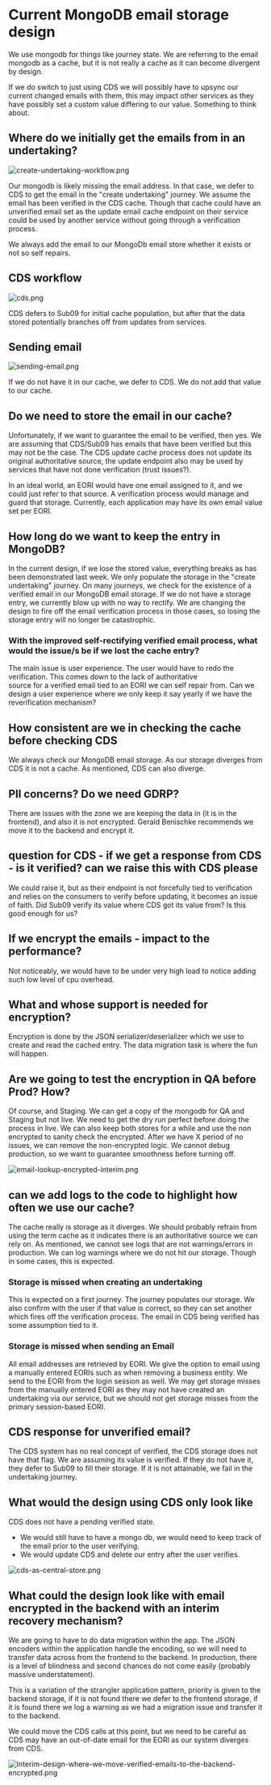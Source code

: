 # Current MongoDB email storage design

We use mongodb for things like journey state. We are referring to the email mongodb as a cache, but it is not really 
a cache as it can become divergent by design.

If we do switch to just using CDS we will possibly have to upsync our current changed emails with them, this may 
impact other services as they have possibly set a custom value differing to our value. Something to think about.

## Where do we initially get the emails from in an undertaking?

![create-undertaking-workflow.png](create-undertaking-workflow.png)

Our mongodb is likely missing the email address. In that case, we defer to CDS to get the email in the "create undertaking" journey.
We assume the email has been verified in the CDS cache. Though that cache could have an unverified email set as the update email
cache endpoint on their service could be used by another service without going through a verification process.

We always add the email to our MongoDb email store whether it exists or not so self repairs.

## CDS workflow
![cds.png](cds.png)

CDS defers to Sub09 for initial cache population, but after that the data stored potentially branches off from updates from services.

## Sending email 
![sending-email.png](sending-email.png)

If we do not have it in our cache, we defer to CDS. We do not add that value to our cache.

## Do we need to store the email in our cache?

Unfortunately, if we want to guarantee the email to be verified, then yes. We are assuming that CDS/Sub09 has emails that have been
verified but this may not be the case. The CDS update cache process does not update its original authoritative source, the
update endpoint also may be used by services that have not done verification (trust issues?).

In an ideal world, an EORI would have one email assigned to it, and we could just refer to that source. A verification
process would manage and guard that storage. Currently, each application may have its own email value set per EORI.

## How long do we want to keep the entry in MongoDB?

In the current design, if we lose the stored value, everything breaks as has been demonstrated last week.
We only populate the storage in the "create undertaking" journey. On many journeys, we check for the existence 
of a verified email in our MongoDB email storage. If we do not have a storage entry, we currently blow up with no way to
rectify. We are changing the design to fire off the email verification process in those cases, so losing the storage entry
will no longer be catastrophic.

### With the improved self-rectifying verified email process, what would the issue/s be if we lost the cache entry? 

The main issue is user experience. The user would have to redo the verification. This comes down to the lack of authoritative  
source for a verified email tied to an EORI we can self repair from. Can we design a user experience where we only keep
it say yearly if we have the reverification mechanism?

## How consistent are we in checking the cache before checking CDS

We always check our MongoDB email storage. As our storage diverges from CDS it is not a cache. As mentioned, CDS can also
diverge.

## PII concerns? Do we need GDRP?

There are issues with the zone we are keeping the data in (it is in the frontend), and also it is not encrypted. Gerald Benischke
recommends we move it to the backend and encrypt it. 

## question for CDS - if we get a response from CDS - is it verified? can we raise this with CDS please

We could raise it, but as their endpoint is not forcefully tied to verification and relies on the consumers to verify before 
 updating, it becomes an issue of faith. Did Sub09 verify its value where CDS got its value from? Is this good enough for us?

## If we encrypt the emails - impact to the performance?

Not noticeably, we would have to be under very high load to notice adding such low level of cpu overhead. 

## What and whose support is needed for encryption?

Encryption is done by the JSON serializer/deserializer which we use to create and read the cached entry. The data migration
task is where the fun will happen. 

##  Are we going to test the encryption in QA before Prod? How?

Of course, and Staging. We can get a copy of the mongodb for QA and Staging but not live. We need to get the dry run perfect
before doing the process in live. We can also keep both stores for a while and use the non encrypted to sanity check the encrypted.
After we have X period of no issues, we can remove the non-encrypted logic. We cannot debug production, so we want to guarantee
smoothness before turning off.

![email-lookup-encrypted-interim.png](email-lookup-encrypted-interim.png)

## can we add logs to the code to highlight how often we use our cache?

The cache really is storage as it diverges. We should probably refrain from using the term cache as it indicates there
is an authoritative source we can rely on. As mentioned, we cannot see logs that are not warnings/errors in production.
We can log warnings where we do not hit our storage. Though in some cases, this is expected.

### Storage is missed when creating an undertaking 
This is expected on a first journey. The journey populates our storage. We also confirm with the user if that value is 
correct, so they can set another which fires off the verification process. The email in CDS being verified has some 
assumption tied to it.

### Storage is missed when sending an Email

All email addresses are retrieved by EORI. We give the option to email using a manually entered EORIs such as when 
removing a business entity. We send to the EORI from the login session as well. We may get storage misses from the 
manually entered EORI as they may not have created an undertaking via our service, but we should not get storage misses from 
the primary session-based EORI. 

## CDS response for unverified email?
The CDS system has no real concept of verified, the CDS storage does not have that flag. We are assuming its value is 
verified. If they do not have it, they defer to Sub09 to fill their storage. If it is not attainable, we fail in 
the undertaking journey.

## What would the design using CDS only look like

CDS does not have a pending verified state.

* We would still have to have a mongo db, we would need to keep track of the email prior to the user verifying. 
* We would update CDS and delete our entry after the user verifies. 

![cds-as-central-store.png](cds-as-central-store.png)

## What could the design look like with email encrypted in the backend with an interim recovery mechanism?

We are going to have to do data migration within the app. The JSON encoders within the application handle the encoding,
so we will need to transfer data across from the frontend to the backend. In production, there is a level of blindness
and second chances do not come easily (probably massive understatement).

This is a variation of the strangler application pattern, priority is given to the backend storage, if it is not found
there we defer to the frontend storage, if it is found there we log a warning as we had a migration issue and transfer 
it to the backend. 

We could move the CDS calls at this point, but we need to be careful as CDS may have an out-of-date email for the EORI
as our system diverges from CDS.

![Interim-design-where-we-move-verified-emails-to-the-backend-encrypted.png](Interim-design-where-we-move-verified-emails-to-the-backend-encrypted.png)


